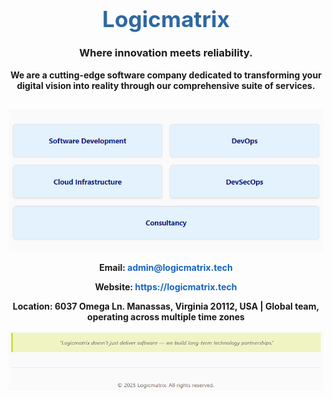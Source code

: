 <h1 align="center" style="font-size: 2.2rem; margin-bottom: 10px; color: #2e68a1;">Logicmatrix</h1>
<h3 align="center">Where innovation meets reliability.</h3>
 
<p align="center"> <b>We are a cutting-edge software company dedicated to transforming your digital vision into reality through
                our comprehensive suite of services.</P>
 <h2 align="center"></h2>

![Logicmatrix Logo](assets/image1.png)

<p align="center"><strong>Email:</strong> <a href="mailto:admin@logicmatrix.tech"style="color: #1565c0; text-decoration: none;">admin@logicmatrix.tech</a></p>
<p align="center"><strong>Website:</strong> <a href="https://logicmatrix.tech/" target="_blank"
style="color: #1565c0; text-decoration: none;">https://logicmatrix.tech</a></p>
<p align="center"><strong>Location:</strong> 6037 Omega Ln. Manassas, Virginia 20112, USA | Global team, operating  across multiple time zones</p>

![Logicmatrix Logo](assets/image2.png)
